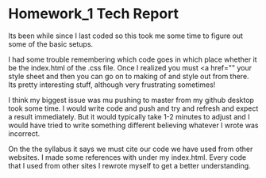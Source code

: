# Homework_1 Tech Report

Its been while since I last coded so this took me some time to figure out some of the basic setups.

I had some trouble remembering which code goes in which place whether it be the index.html of the .css file. Once I realized you must <a href="" your style sheet and then you can go on to making <divs> of <sections> and style out from there. Its pretty interesting stuff, although very frustrating sometimes!

I think my biggest issue was mu pushing to master from my github desktop took some time. I would write code and push and try and refresh and expect a result immediately. But it would typically take 1-2 minutes to adjust and I would have tried to write something different believing whatever I wrote was incorrect.

On the the syllabus it says we must cite our code we have used from other websites. I made some references with <!-- --> under my index.html. Every code that I used from other sites I rewrote myself to get a better understanding.
